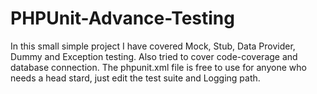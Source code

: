 # PHPUnit-Advance-Testing

In this small simple project I have covered Mock, Stub, Data Provider, Dummy and Exception testing.
Also tried to cover code-coverage and database connection.
The phpunit.xml file is free to use for anyone who needs a head stard, just edit the test suite and Logging path.